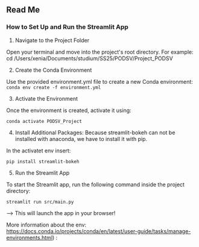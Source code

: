 ## Read Me

### How to Set Up and Run the Streamlit App


1. Navigate to the Project Folder

Open your terminal and move into the project's root directory. For example:
cd /Users/xenia/Documents/studium/SS25/PODSV/Project_PODSV

2. Create the Conda Environment

Use the provided environment.yml file to create a new Conda environment:
`conda env create -f environment.yml`

3. Activate the Environment

Once the environment is created, activate it using:

`conda activate PODSV_Project`

4. Install Additional Packages:
Because streamlit-bokeh can not be installed with anaconda, we have to install it with pip.

In the activatet env insert:

`pip install streamlit-bokeh`

5. Run the Streamlit App

To start the Streamlit app, run the following command inside the project directory:

`streamlit run src/main.py`

--> This will launch the app in your browser! 





More information about the env: https://docs.conda.io/projects/conda/en/latest/user-guide/tasks/manage-environments.html) :
 
 
 